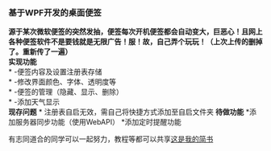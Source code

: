 ### 基于WPF开发的桌面便签
__源于某次微软便签的突然发抽，便签每次开机便签都会自动变大，巨恶心！且网上各种便签软件不是要钱就是无限广告！服！故，自己弄个玩玩！（上次上传的删掉了。重新传了一遍）__  
__实现功能__  
	* -便签内容及设置注册表存储  
	* -修改界面颜色、字体、透明度等  
	* -便签的管理（隐藏、显示、删除）  
	* -添加天气显示  
**现存问题**
	* 注册表自启无效，需自己将快捷方式添加至自启文件夹
**待做功能**
	*添加服务器同步功能（使用WebAPI）
	*添加定时提醒功能
	
有志同道合的同学可以一起努力，教程等都可以共享[这是我的简书](https://www.jianshu.com/u/7dc0c12a3075)
	
